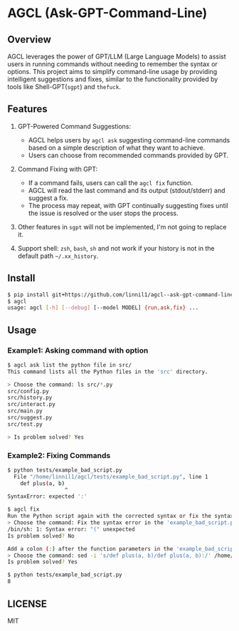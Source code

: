 # AGCL (Ask-GPT-Command-Line)

## Overview

AGCL leverages the power of GPT/LLM (Large Language Models) to assist users in running commands without needing to remember the syntax or options. This project aims to simplify command-line usage by providing intelligent suggestions and fixes, similar to the functionality provided by tools like Shell-GPT(`sgpt`) and `thefuck`.

## Features

1. GPT-Powered Command Suggestions:
   * AGCL helps users by `agcl ask` suggesting command-line commands based on a simple description of what they want to achieve.
   * Users can choose from recommended commands provided by GPT.

2. Command Fixing with GPT:
   * If a command fails, users can call the `agcl fix` function.
   * AGCL will read the last command and its output (stdout/stderr) and suggest a fix.
   * The process may repeat, with GPT continually suggesting fixes until the issue is resolved or the user stops the process.

3. Other features in `sgpt` will not be implemented, I'm not going to replace it.
4. Support shell: `zsh`, `bash`, `sh` and not work if your history is not in the default path `~/.xx_history`.


## Install
```bash
$ pip install git+https://github.com/linnil1/agcl--ask-gpt-command-line
$ agcl
usage: agcl [-h] [--debug] [--model MODEL] {run,ask,fix} ...
```

## Usage

### Example1: Asking command with option
``` bash
$ agcl ask list the python file in src/
This command lists all the Python files in the 'src' directory.

> Choose the command: ls src/*.py
src/config.py
src/history.py
src/interact.py
src/main.py
src/suggest.py
src/test.py

> Is problem solved? Yes
```


### Example2: Fixing Commands

```bash
$ python tests/example_bad_script.py
  File "/home/linnil1/agcl/tests/example_bad_script.py", line 1
    def plus(a, b)
                  ^
SyntaxError: expected ':'

$ agcl fix
Run the Python script again with the corrected syntax or fix the syntax error in the script file before running it.
> Choose the command: Fix the syntax error in the 'example_bad_script.py' file by adding a colon (:) after the function parameters.
/bin/sh: 1: Syntax error: "(" unexpected
Is problem solved? No

Add a colon (:) after the function parameters in the 'example_bad_script.py' file using sed command.
> Choose the command: sed -i 's/def plus(a, b)/def plus(a, b):/' /home/linnil1/agcl/tests/example_bad_script.py
Is problem solved? Yes

$ python tests/example_bad_script.py
8
```


## LICENSE
MIT